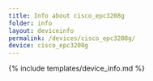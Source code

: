 ```yaml
---
title: Info about cisco_epc3208g
folder: info
layout: deviceinfo
permalink: /devices/cisco_epc3208g/
device: cisco_epc3208g
---
```

{% include templates/device_info.md %}
